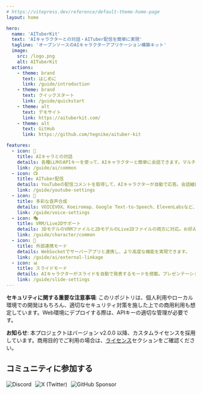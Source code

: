 ```yaml
---
# https://vitepress.dev/reference/default-theme-home-page
layout: home

hero:
  name: 'AITuberKit'
  text: 'AIキャラクターとの対話・AITuber配信を簡単に実現'
  tagline: 'オープンソースのAIキャラクターアプリケーション構築キット'
  image:
    src: /logo.png
    alt: AITuberKit
  actions:
    - theme: brand
      text: はじめに
      link: /guide/introduction
    - theme: brand
      text: クイックスタート
      link: /guide/quickstart
    - theme: alt
      text: デモサイト
      link: https://aituberkit.com/
    - theme: alt
      text: GitHub
      link: https://github.com/tegnike/aituber-kit

features:
  - icon: 🤖
    title: AIキャラとの対話
    details: 各種LLMのAPIキーを使って、AIキャラクターと簡単に会話できます。マルチモーダル対応で、画像認識も可能です。
    link: /guide/ai/common
  - icon: 📺
    title: AITuber配信
    details: YouTubeの配信コメントを取得して、AIキャラクターが自動で応答。会話継続モードでコメントがなくても自発的に発言できます。
    link: /guide/youtube-settings
  - icon: 🎤
    title: 多彩な音声合成
    details: VOICEVOX、Koeiromap、Google Text-to-Speech、ElevenLabsなど、様々な音声合成エンジンに対応しています。
    link: /guide/voice-settings
  - icon: 🎭
    title: VRM/Live2Dサポート
    details: 3DモデルのVRMファイルと2DモデルのLive2Dファイルの両方に対応。お好みのキャラクターを使用できます。
    link: /guide/character/common
  - icon: 🔄
    title: 外部連携モード
    details: WebSocketでサーバーアプリと連携し、より高度な機能を実現できます。
    link: /guide/ai/external-linkage
  - icon: 📊
    title: スライドモード
    details: AIキャラクターがスライドを自動で発表するモードを搭載。プレゼンテーションも任せられます。
    link: /guide/slide-settings
---
```


<div class="custom-block warning">
  <p><strong>セキュリティに関する重要な注意事項</strong>: このリポジトリは、個人利用やローカル環境での開発はもちろん、適切なセキュリティ対策を施した上での商用利用も想定しています。Web環境にデプロイする際は、APIキーの適切な管理が必要です。</p>
</div>

<div class="custom-block info">
  <p><strong>お知らせ</strong>: 本プロジェクトはバージョン v2.0.0 以降、カスタムライセンスを採用しています。商用目的でご利用の場合は、<a href="/guide/license">ライセンス</a>セクションをご確認ください。</p>
</div>

## コミュニティに参加する

<div class="vp-doc" style="display: flex; gap: 10px; flex-wrap: wrap; margin-top: 20px;">
  <a href="https://discord.gg/5rHEue52nZ" target="_blank" rel="noopener noreferrer" style="text-decoration: none;">
    <img src="https://img.shields.io/badge/Discord-AITuberKit-7289DA?logo=discord&style=flat&logoColor=white" alt="Discord" />
  </a>
  <a href="https://x.com/tegnike" target="_blank" rel="noopener noreferrer" style="text-decoration: none;">
    <img src="https://img.shields.io/badge/X-tegnike-1DA1F2?logo=x&style=flat&logoColor=white" alt="X (Twitter)" />
  </a>
  <a href="https://github.com/sponsors/tegnike" target="_blank" rel="noopener noreferrer" style="text-decoration: none;">
    <img src="https://img.shields.io/badge/Sponsor-GitHub-ea4aaa?style=flat&logo=github" alt="GitHub Sponsor" />
  </a>
</div>
